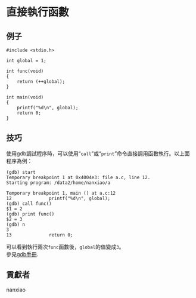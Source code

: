 # 直接執行函數
## 例子
	#include <stdio.h>

	int global = 1;
	
	int func(void) 
	{
		return (++global);
	}
	
	int main(void)
	{
		printf("%d\n", global);
		return 0;
	}



## 技巧
使用gdb調試程序時，可以使用“`call`”或“`print`”命令直接調用函數執行。以上面程序為例：  
 
	(gdb) start
	Temporary breakpoint 1 at 0x4004e3: file a.c, line 12.
	Starting program: /data2/home/nanxiao/a
	
	Temporary breakpoint 1, main () at a.c:12
	12              printf("%d\n", global);
	(gdb) call func()
	$1 = 2
	(gdb) print func()
	$2 = 3
	(gdb) n
	3
	13              return 0;

可以看到執行兩次`func`函數後，`global`的值變成`3`。  
參見[gdb手冊](https://sourceware.org/gdb/onlinedocs/gdb/Calling.html).

## 貢獻者

nanxiao
